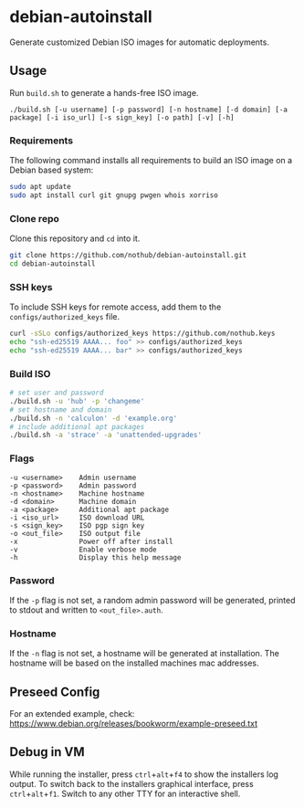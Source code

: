 # debian-autoinstall

Generate customized Debian ISO images for automatic deployments.

## Usage

Run `build.sh` to generate a hands-free ISO image.

```
./build.sh [-u username] [-p password] [-n hostname] [-d domain] [-a package] [-i iso_url] [-s sign_key] [-o path] [-v] [-h]
```

### Requirements

The following command installs all requirements to build an ISO image on a Debian based system:

```sh
sudo apt update
sudo apt install curl git gnupg pwgen whois xorriso
```

### Clone repo

Clone this repository and `cd` into it.

```sh
git clone https://github.com/nothub/debian-autoinstall.git
cd debian-autoinstall
```

### SSH keys

To include SSH keys for remote access, add them to the `configs/authorized_keys` file.

```sh
curl -sSLo configs/authorized_keys https://github.com/nothub.keys
echo "ssh-ed25519 AAAA... foo" >> configs/authorized_keys
echo "ssh-ed25519 AAAA... bar" >> configs/authorized_keys
```

### Build ISO

```sh
# set user and password
./build.sh -u 'hub' -p 'changeme'
# set hostname and domain
./build.sh -n 'calculon' -d 'example.org'
# include additional apt packages
./build.sh -a 'strace' -a 'unattended-upgrades'
```

### Flags

```
-u <username>    Admin username
-p <password>    Admin password
-n <hostname>    Machine hostname
-d <domain>      Machine domain
-a <package>     Additional apt package
-i <iso_url>     ISO download URL
-s <sign_key>    ISO pgp sign key
-o <out_file>    ISO output file
-x               Power off after install
-v               Enable verbose mode
-h               Display this help message
```

### Password

If the `-p` flag is not set, a random admin password will be generated, printed to stdout and written to `<out_file>.auth`.

### Hostname

If the `-n` flag is not set, a hostname will be generated at installation.
The hostname will be based on the installed machines mac addresses.

## Preseed Config

For an extended example, check:
https://www.debian.org/releases/bookworm/example-preseed.txt

## Debug in VM

While running the installer, press `ctrl`+`alt`+`f4` to show the installers log output.
To switch back to the installers graphical interface, press `ctrl`+`alt`+`f1`.
Switch to any other TTY for an interactive shell.
